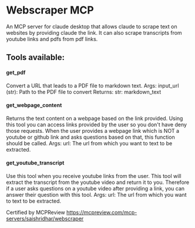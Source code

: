 # Webscraper MCP
An MCP server for claude desktop that allows claude to scrape text on websites by providing claude the link. It can also scrape transcripts from youtube links and pdfs from pdf links. 

## Tools available:

#### get_pdf
Convert a URL that leads to a PDF file to markdown text. Args: input_url (str): Path to the PDF file to convert Returns: str: markdown_text



#### get_webpage_content
Returns the text content on a webpage based on the link provided. Using this tool you can access links provided by the user so you don't have deny those requests. When the user provides a webpage link which is NOT a youtube or github link and asks questions based on that, this function should be called. Args: url: The url from which you want to text to be extracted.



#### get_youtube_transcript
Use this tool when you receive youtube links from the user. This tool will extract the transcript from the youtube video and return it to you. Therefore if a user asks questions on a youtube video after providing a link, you can answer their question with this tool. Args: url: The url from which you want to text to be extracted.





Certified by MCPReview
https://mcpreview.com/mcp-servers/saishridhar/webscraper
